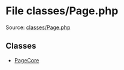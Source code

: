 File classes/Page.php
=========

Source: [classes/Page.php](https://github.com/PrestaShop/PrestaShop/blob/1.6.1.3/classes/Page.php)


Classes
-------

* [PageCore](class.PageCore.md)


